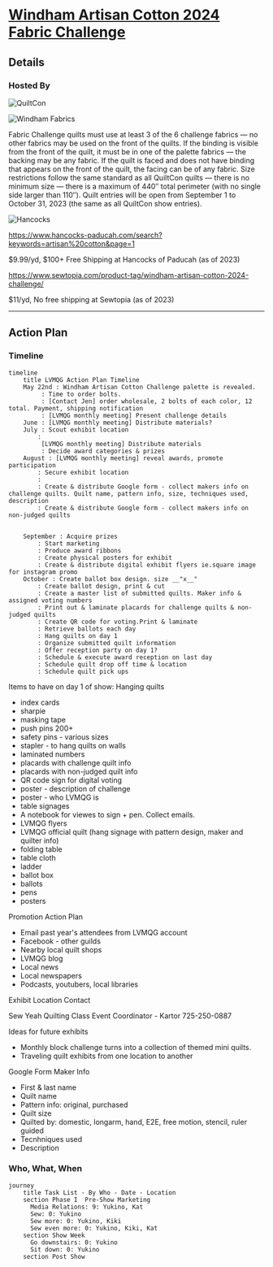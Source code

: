 # [Windham Artisan Cotton 2024 Fabric Challenge](https://quiltcon.com/windham-challenge/)

## Details

### Hosted By

![QuiltCon](https://quiltcon.com/wp-content/uploads/QuiltCon1-768x412.png)

![Windham Fabrics](https://quiltcon.com/wp-content/uploads/WF_Logo_H_black-300x66.png)

Fabric Challenge quilts must use at least 3 of the 6 challenge fabrics — no other fabrics may be used on the front of the quilts.
If the binding is visible from the front of the quilt, it must be in one of the palette fabrics — the backing may be any fabric. If the quilt is faced and does not have binding that appears on the front of the quilt, the facing can be of any fabric.
Size restrictions follow the same standard as all QuiltCon quilts — there is no minimum size — there is a maximum of 440″ total perimeter (with no single side larger than 110″).
Quilt entries will be open from September 1 to October 31, 2023 (the same as all QuiltCon show entries).

![Hancocks](https://www.hancocks-paducah.com/Images/Global/logo/logo1.png)

https://www.hancocks-paducah.com/search?keywords=artisan%20cotton&page=1

$9.99/yd, $100+ Free Shipping at Hancocks of Paducah (as of 2023)

https://www.sewtopia.com/product-tag/windham-artisan-cotton-2024-challenge/

$11/yd, No free shipping at Sewtopia (as of 2023)



___

## Action Plan

### Timeline

```mermaid
timeline
    title LVMQG Action Plan Timeline
    May 22nd : Windham Artisan Cotton Challenge palette is revealed.
         : Time to order bolts.
         : [Contact Jen] order wholesale, 2 bolts of each color, 12 total. Payment, shipping notification
         : [LVMQG monthly meeting] Present challenge details
    June : [LVMQG monthly meeting] Distribute materials?
    July : Scout exhibit location 
        :
         [LVMQG monthly meeting] Distribute materials
         : Decide award categories & prizes
    August : [LVMQG monthly meeting] reveal awards, promote participation
        : Secure exhibit location
        :
        : Create & distribute Google form - collect makers info on challenge quilts. Quilt name, pattern info, size, techniques used, description
        : Create & distribute Google form - collect makers info on non-judged quilts

    
    September : Acquire prizes
        : Start marketing
        : Produce award ribbons
        : Create physical posters for exhibit 
        : Create & distribute digital exhibit flyers ie.square image for instagram promo
    October : Create ballot box design. size __"x__"
        : Create ballot design, print & cut
        : Create a master list of submitted quilts. Maker info & assigned voting numbers
        : Print out & laminate placards for challenge quilts & non-judged quilts
        : Create QR code for voting.Print & laminate
        : Retrieve ballots each day
        : Hang quilts on day 1
        : Organize submitted quilt information
        : Offer reception party on day 1?
        : Schedule & execute award reception on last day
        : Schedule quilt drop off time & location
        : Schedule quilt pick ups

```

Items to have on day 1 of show: Hanging quilts
* index cards
* sharpie
* masking tape
* push pins 200+
* safety pins - various sizes
* stapler - to hang quilts on walls
* laminated numbers
* placards with challenge quilt info
* placards with non-judged quilt info
* QR code sign for digital voting 
* poster - description of challenge
* poster - who LVMQG is
* table signages 
* A notebook for viewes to sign + pen. Collect emails.
* LVMQG flyers
* LVMQG official quilt (hang signage with pattern design, maker and quilter info)
* folding table
* table cloth
* ladder
* ballot box
* ballots
* pens
* posters

Promotion Action Plan
* Email past year's attendees from LVMQG account
* Facebook - other guilds
* Nearby local quilt shops 
* LVMQG blog
* Local news
* Local newspapers
* Podcasts, youtubers, local libraries

Exhibit Location Contact

Sew Yeah Quilting Class Event Coordinator - Kartor 725-250-0887

Ideas for future exhibits

* Monthly block challenge turns into a collection of themed mini quilts. 
* Traveling quilt exhibits from one location to another

Google Form Maker Info

* First & last name
* Quilt name
* Pattern info: original, purchased
* Quilt size
* Quilted by: domestic, longarm, hand, E2E, free motion, stencil, ruler guided
* Tecnhniques used
* Description


### Who, What, When

```mermaid
journey
    title Task List - By Who - Date - Location
    section Phase I  Pre-Show Marketing
      Media Relations: 9: Yukino, Kat
      Sew: 0: Yukino
      Sew more: 0: Yukino, Kiki
      Sew even more: 0: Yukino, Kiki, Kat
    section Show Week
      Go downstairs: 0: Yukino
      Sit down: 0: Yukino
    section Post Show

```